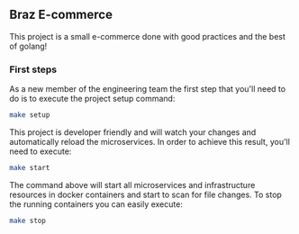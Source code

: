 ## Braz E-commerce
This project is a small e-commerce done with good practices and the best of golang!

### First steps
As a new member of the engineering team the first step that you'll need to do is to execute the project setup command:
```sh
make setup
```

This project is developer friendly and will watch your changes and automatically reload the microservices. In order to achieve this result, you'll need to execute:
```sh
make start
```
The command above will start all microservices and infrastructure resources in docker containers and start to scan for file changes. To stop the running containers you can easily execute:
```sh
make stop
```
